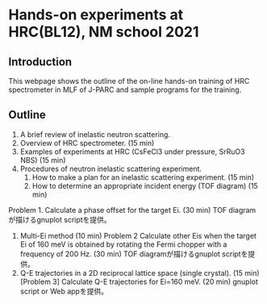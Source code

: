 # Hands-on experiments at HRC(BL12), NM school 2021

## Introduction
 This webpage shows the outline of the on-line hands-on training of HRC spectrometer in MLF of J-PARC and sample programs for the training. 
 
## Outline
1. A brief review of inelastic neutron scattering.
2. Overview of HRC spectrometer. (15 min)
3. Examples of experiments at HRC (CsFeCl3 under pressure, SrRuO3 NBS) (15 min)
4. Procedures of neutron inelastic scattering experiment.
    1. How to make a plan for an inelastic scattering experiment.  (15 min)   
    2. How to determine an appropriate incident energy (TOF diagram) (15 min)

Problem 1. Calculate a phase offset for the target Ei. (30 min) TOF diagramが描けるgnuplot scriptを提供。 
  1. Multi-Ei method (10 min)
  Problem 2 Calculate other Eis when the target Ei of 160 meV is obtained by rotating the Fermi chopper with a frequency of 200 Hz. (30 min) TOF diagramが描けるgnuplot scriptを提供。 
  1. Q-E trajectories in a 2D reciprocal lattice space (single crystal). (15 min)
 [Problem 3] Calculate Q-E trajectories for Ei=160 meV. (20 min) gnuplot script or Web appを提供。
